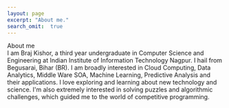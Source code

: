 ```yaml
--- 
layout: page
excerpt: "About me."
search_omit:  true
---
```


About me <br>
I am Braj Kishor, a third year undergraduate in Computer Science and Engineering at Indian Institute of Information Technology Nagpur. I hail from Begusarai, Bihar (BR). I am broadly interested in Cloud Computing, Data Analytics, Middle Ware SOA, Machine Learning, Predictive Analysis and their applications. I love exploring and learning about new technology and science. I'm also extremely interested in solving puzzles and algorithmic challenges, which guided me to the world of competitive programming.
